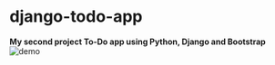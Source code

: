 # django-todo-app
__My second project To-Do app using Python, Django and Bootstrap__
![demo](https://user-images.githubusercontent.com/46550683/97961303-9df92800-1de5-11eb-84ec-e099a99bc02c.png)

